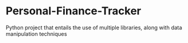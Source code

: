 # Personal-Finance-Tracker
Python project that entails the use of multiple libraries, along with data manipulation techniques
